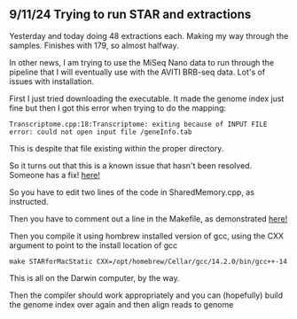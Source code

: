 ## 9/11/24 Trying to run STAR and extractions

Yesterday and today doing 48 extractions each. Making my way through the samples. Finishes with 179, so almost halfway.

In other news, I am trying to use the MiSeq Nano data to run through the pipeline that I will eventually use with the AVITI BRB-seq data. Lot's of issues with installation.

First I just tried downloading the executable. It made the genome index just fine but then I got this error when trying to do the mapping:

`Transcriptome.cpp:18:Transcriptome: exiting because of INPUT FILE error: could not open input file /geneInfo.tab` 

This is despite that file existing within the proper directory.

So it turns out that this is a known issue that hasn't been resolved. Someone has a fix! [here!](https://github.com/alexdobin/STAR/issues/2142)

So you have to edit two lines of the code in SharedMemory.cpp, as instructed.

Then you have to comment out a line in the Makefile, as demonstrated [here!](https://github.com/alexdobin/STAR/issues/1754) 

Then you compile it using hombrew installed version of gcc, using the CXX argument to point to the install location of gcc

`make STARforMacStatic CXX=/opt/homebrew/Cellar/gcc/14.2.0/bin/gcc++-14`

This is all on the Darwin computer, by the way.

Then the compiler should work appropriately and you can (hopefully) build the genome index over again and then align reads to genome
